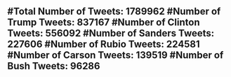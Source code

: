 #Total Number of Tweets: 1789962 
#Number of Trump Tweets: 837167
#Number of Clinton Tweets: 556092
#Number of Sanders Tweets: 227606
#Number of Rubio Tweets: 224581
#Number of Carson Tweets: 139519
#Number of Bush Tweets: 96286
---
